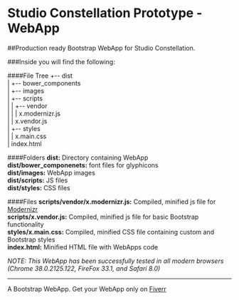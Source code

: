 Studio Constellation Prototype - WebApp
===============================

##Production ready Bootstrap WebApp for Studio Constellation.

###Inside you will find the following:

####File Tree
+-- dist  
|   +-- bower\_components  
|   +-- images  
|   +-- scripts  
|   |   +-- vendor  
|   |   |   x.modernizr.js  
|   |   x.vendor.js  
|   +-- styles  
|   |   x.main.css  
|   index.html  

####Folders
**dist:** Directory containing WebApp  
**dist/bower\_componenets:** font files for glyphicons  
**dist/images:** WebApp images  
**dist/scripts:** JS files  
**dist/styles:** CSS files  

####Files
**scripts/vendor/x.modernizr.js:** Compiled, minified js file for [Modernizr](http://modernizr.com/)  
**scripts/x.vendor.js:** Compiled, minified js file for basic Bootstrap functionality  
**styles/x.main.css:** Compiled, minified CSS file containing custom and Bootstrap styles  
**index.html:** Minified HTML file with WebApps code  

*NOTE: This WebApp has been successfully tested in all modern browsers (Chrome 38.0.2125.122, FireFox 33.1, and Safari 8.0)*

---
A Bootstrap WebApp. Get your WebApp only on [Fiverr](https://www.fiverr.com/tylergoelz/convert-any-mockup-to-bootstrap?funnel=201411150010102336943540)
